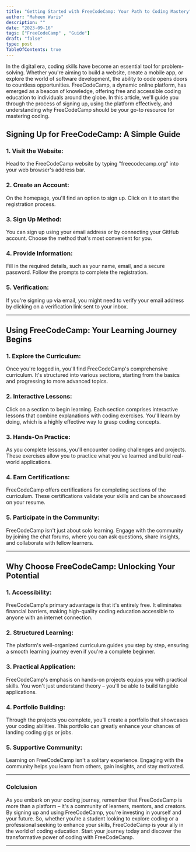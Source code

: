 ```yaml
---
title: "Getting Started with FreeCodeCamp: Your Path to Coding Mastery"
author: "Maheen Waris"
description: ""
date: "2023-09-16"
tags: ["FreeCodeCamp" , "Guide"]
draft: "false"
type: post
TableOfContents: true
---
```


In the digital era, coding skills have become an essential tool for problem-solving. Whether you're aiming to build a website, create a mobile app, or explore the world of software development, the ability to code opens doors to countless opportunities. FreeCodeCamp, a dynamic online platform, has emerged as a beacon of knowledge, offering free and accessible coding education to individuals around the globe. In this article, we'll guide you through the process of signing up, using the platform effectively, and understanding why FreeCodeCamp should be your go-to resource for mastering coding.

## Signing Up for FreeCodeCamp: A Simple Guide

### 1. Visit the Website:

Head to the FreeCodeCamp website by typing "freecodecamp.org" into your web browser's address bar.

### 2. Create an Account:

On the homepage, you'll find an option to sign up. Click on it to start the registration process.

### 3. Sign Up Method:

You can sign up using your email address or by connecting your GitHub account. Choose the method that's most convenient for you.

### 4. Provide Information:

Fill in the required details, such as your name, email, and a secure password. Follow the prompts to complete the registration.

### 5. Verification:

If you're signing up via email, you might need to verify your email address by clicking on a verification link sent to your inbox.

<hr>

## Using FreeCodeCamp: Your Learning Journey Begins

### 1. Explore the Curriculum:

Once you're logged in, you'll find FreeCodeCamp's comprehensive curriculum. It's structured into various sections, starting from the basics and progressing to more advanced topics.

### 2. Interactive Lessons:

Click on a section to begin learning. Each section comprises interactive lessons that combine explanations with coding exercises. You'll learn by doing, which is a highly effective way to grasp coding concepts.

### 3. Hands-On Practice:

As you complete lessons, you'll encounter coding challenges and projects. These exercises allow you to practice what you've learned and build real-world applications.

### 4. Earn Certifications:

FreeCodeCamp offers certifications for completing sections of the curriculum. These certifications validate your skills and can be showcased on your resume.

### 5. Participate in the Community:

FreeCodeCamp isn't just about solo learning. Engage with the community by joining the chat forums, where you can ask questions, share insights, and collaborate with fellow learners.

<hr>

## Why Choose FreeCodeCamp: Unlocking Your Potential

### 1. Accessibility:

FreeCodeCamp's primary advantage is that it's entirely free. It eliminates financial barriers, making high-quality coding education accessible to anyone with an internet connection.

### 2. Structured Learning:

The platform's well-organized curriculum guides you step by step, ensuring a smooth learning journey even if you're a complete beginner.

### 3. Practical Application:

FreeCodeCamp's emphasis on hands-on projects equips you with practical skills. You won't just understand theory – you'll be able to build tangible applications.

### 4. Portfolio Building:

Through the projects you complete, you'll create a portfolio that showcases your coding abilities. This portfolio can greatly enhance your chances of landing coding gigs or jobs.

### 5. Supportive Community:

Learning on FreeCodeCamp isn't a solitary experience. Engaging with the community helps you learn from others, gain insights, and stay motivated.

<hr>

### Colclusion

As you embark on your coding journey, remember that FreeCodeCamp is more than a platform – it's a community of learners, mentors, and creators. By signing up and using FreeCodeCamp, you're investing in yourself and your future. So, whether you're a student looking to explore coding or a professional seeking to enhance your skills, FreeCodeCamp is your ally in the world of coding education. Start your journey today and discover the transformative power of coding with FreeCodeCamp.

<script src="https://utteranc.es/client.js"
        repo="maheenwaris/Website"
        issue-term="pathname"
        theme="github-dark"
        crossorigin="anonymous"
        async>
</script>

---
